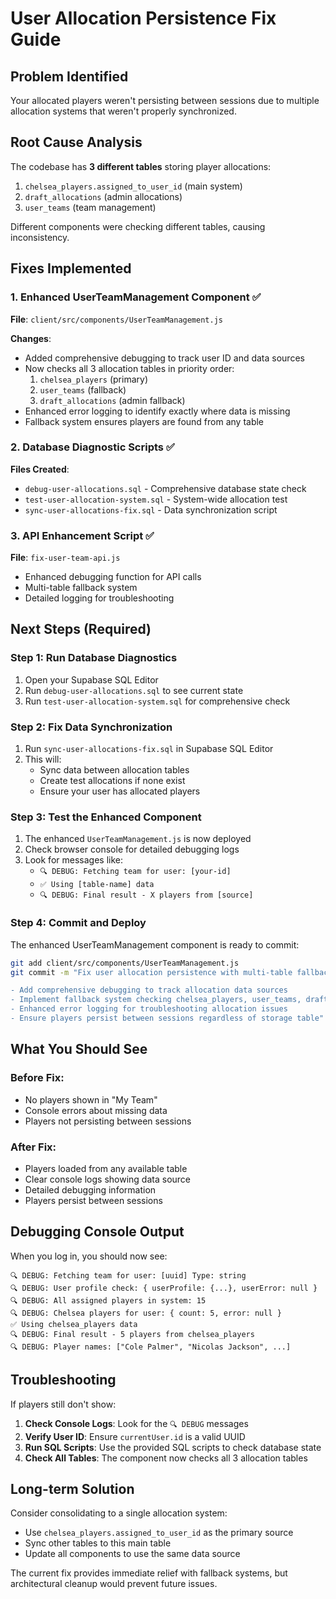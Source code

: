 # User Allocation Persistence Fix Guide

## Problem Identified
Your allocated players weren't persisting between sessions due to multiple allocation systems that weren't properly synchronized.

## Root Cause Analysis
The codebase has **3 different tables** storing player allocations:
1. `chelsea_players.assigned_to_user_id` (main system)
2. `draft_allocations` (admin allocations) 
3. `user_teams` (team management)

Different components were checking different tables, causing inconsistency.

## Fixes Implemented

### 1. Enhanced UserTeamManagement Component ✅
**File**: `client/src/components/UserTeamManagement.js`

**Changes**:
- Added comprehensive debugging to track user ID and data sources
- Now checks all 3 allocation tables in priority order:
  1. `chelsea_players` (primary)
  2. `user_teams` (fallback)
  3. `draft_allocations` (admin fallback)
- Enhanced error logging to identify exactly where data is missing
- Fallback system ensures players are found from any table

### 2. Database Diagnostic Scripts ✅
**Files Created**:
- `debug-user-allocations.sql` - Comprehensive database state check
- `test-user-allocation-system.sql` - System-wide allocation test
- `sync-user-allocations-fix.sql` - Data synchronization script

### 3. API Enhancement Script ✅
**File**: `fix-user-team-api.js`
- Enhanced debugging function for API calls
- Multi-table fallback system
- Detailed logging for troubleshooting

## Next Steps (Required)

### Step 1: Run Database Diagnostics
1. Open your Supabase SQL Editor
2. Run `debug-user-allocations.sql` to see current state
3. Run `test-user-allocation-system.sql` for comprehensive check

### Step 2: Fix Data Synchronization  
1. Run `sync-user-allocations-fix.sql` in Supabase SQL Editor
2. This will:
   - Sync data between allocation tables
   - Create test allocations if none exist
   - Ensure your user has allocated players

### Step 3: Test the Enhanced Component
1. The enhanced `UserTeamManagement.js` is now deployed
2. Check browser console for detailed debugging logs
3. Look for messages like:
   - `🔍 DEBUG: Fetching team for user: [your-id]`
   - `✅ Using [table-name] data`
   - `🔍 DEBUG: Final result - X players from [source]`

### Step 4: Commit and Deploy
The enhanced UserTeamManagement component is ready to commit:

```bash
git add client/src/components/UserTeamManagement.js
git commit -m "Fix user allocation persistence with multi-table fallback system

- Add comprehensive debugging to track allocation data sources
- Implement fallback system checking chelsea_players, user_teams, draft_allocations
- Enhanced error logging for troubleshooting allocation issues
- Ensure players persist between sessions regardless of storage table"
```

## What You Should See

### Before Fix:
- No players shown in "My Team"
- Console errors about missing data
- Players not persisting between sessions

### After Fix:
- Players loaded from any available table
- Clear console logs showing data source
- Detailed debugging information
- Players persist between sessions

## Debugging Console Output

When you log in, you should now see:
```
🔍 DEBUG: Fetching team for user: [uuid] Type: string
🔍 DEBUG: User profile check: { userProfile: {...}, userError: null }
🔍 DEBUG: All assigned players in system: 15
🔍 DEBUG: Chelsea players for user: { count: 5, error: null }
✅ Using chelsea_players data
🔍 DEBUG: Final result - 5 players from chelsea_players
🔍 DEBUG: Player names: ["Cole Palmer", "Nicolas Jackson", ...]
```

## Troubleshooting

If players still don't show:

1. **Check Console Logs**: Look for the `🔍 DEBUG` messages
2. **Verify User ID**: Ensure `currentUser.id` is a valid UUID
3. **Run SQL Scripts**: Use the provided SQL scripts to check database state
4. **Check All Tables**: The component now checks all 3 allocation tables

## Long-term Solution

Consider consolidating to a single allocation system:
- Use `chelsea_players.assigned_to_user_id` as the primary source
- Sync other tables to this main table
- Update all components to use the same data source

The current fix provides immediate relief with fallback systems, but architectural cleanup would prevent future issues.
